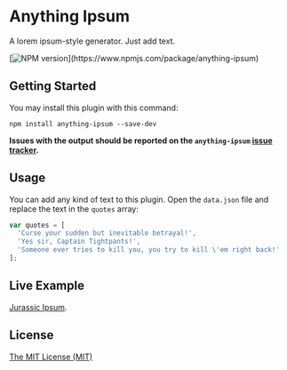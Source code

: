 # Anything Ipsum
A lorem ipsum-style generator. Just add text.

[![NPM version](https://img.shields.io/npm/v/anything-ipsum.svg?)](https://www.npmjs.com/package/anything-ipsum)


## Getting Started

You may install this plugin with this command:

```shell
npm install anything-ipsum --save-dev
```

**Issues with the output should be reported on the `anything-ipsum` [issue tracker](https://github.com/allthingssmitty/anything-ipsum/issues).**


## Usage

You can add any kind of text to this plugin. Open the `data.json` file and replace the text in the `quotes` array:

```javascript
var quotes = [
  'Curse your sudden but inevitable betrayal!',
  'Yes sir, Captain Tightpants!',
  'Someone ever tries to kill you, you try to kill \'em right back!'
];
```


## Live Example

[Jurassic Ipsum](http://codepen.io/AllThingsSmitty/pen/bpmZpK).


## License

[The MIT License (MIT)](https://github.com/AllThingsSmitty/anything-ipsum/blob/master/LICENSE)